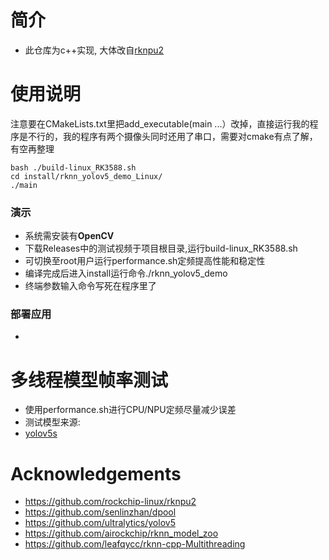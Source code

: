 # 简介
* 此仓库为c++实现, 大体改自[rknpu2](https://github.com/rockchip-linux/rknpu2)



# 使用说明
  注意要在CMakeLists.txt里把add_executable(main ...）改掉，直接运行我的程序是不行的，我的程序有两个摄像头同时还用了串口，需要对cmake有点了解，有空再整理
  ```
  bash ./build-linux_RK3588.sh 
  cd install/rknn_yolov5_demo_Linux/
  ./main
  ```
### 演示
  * 系统需安装有**OpenCV**
  * 下载Releases中的测试视频于项目根目录,运行build-linux_RK3588.sh
  * 可切换至root用户运行performance.sh定频提高性能和稳定性
  * 编译完成后进入install运行命令./rknn_yolov5_demo
  * 终端参数输入命令写死在程序里了

### 部署应用
  * 

# 多线程模型帧率测试
* 使用performance.sh进行CPU/NPU定频尽量减少误差
* 测试模型来源: 
* [yolov5s](https://github.com/rockchip-linux/rknpu2/tree/master/examples/rknn_yolov5_demo/model/RK3588)


# Acknowledgements
* https://github.com/rockchip-linux/rknpu2
* https://github.com/senlinzhan/dpool
* https://github.com/ultralytics/yolov5
* https://github.com/airockchip/rknn_model_zoo
* https://github.com/leafqycc/rknn-cpp-Multithreading